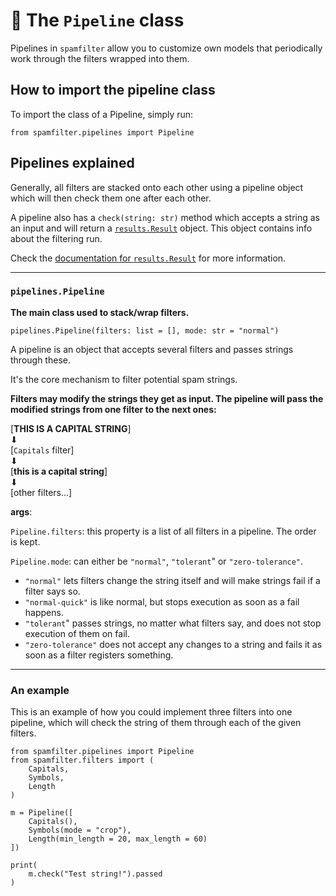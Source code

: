 # 🎨 The `Pipeline` class

Pipelines in `spamfilter` allow you to customize own models that periodically work through the filters wrapped into them.

## How to import the pipeline class

To import the class of a Pipeline, simply run:

```
from spamfilter.pipelines import Pipeline
```

## Pipelines explained
Generally, all filters are stacked onto each other using a pipeline object which will then check them one after each other.

A pipeline also has a `check(string: str)` method which accepts a string as an input and will return a [`results.Result`](./results.md) object. This object contains info about the filtering run.

Check the [documentation for `results.Result`](./results.md) for more information.

---

### `pipelines.Pipeline`
**The main class used to stack/wrap filters.**

`pipelines.Pipeline(filters: list = [], mode: str = "normal")`

A pipeline is an object that accepts several filters and passes strings through these.

It's the core mechanism to filter potential spam strings.

**Filters may modify the strings they get as input. The pipeline will pass the modified strings from one filter to the next ones:**

[**THIS IS A CAPITAL STRING**]\
 ⬇\
[`Capitals` filter]\
 ⬇\
[**this is a capital string**]\
 ⬇\
[other filters...]

**args**:

`Pipeline.filters`: this property is a list of all filters in a pipeline. The order is kept.

`Pipeline.mode`: can either be `"normal"`, `"tolerant`" or `"zero-tolerance"`.

- `"normal"` lets filters change the string itself and will make strings fail if a filter says so.
- `"normal-quick"` is like normal, but stops execution as soon as a fail happens.
- `"tolerant`" passes strings, no matter what filters say, and does not stop execution of them on fail.
- `"zero-tolerance"` does not accept any changes to a string and fails it as soon as a filter registers something.

---
### An example

This is an example of how you could implement three filters into one pipeline, which will check the string of them through each of the given filters.

```
from spamfilter.pipelines import Pipeline
from spamfilter.filters import (
    Capitals,
    Symbols,
    Length
)

m = Pipeline([
    Capitals(),
    Symbols(mode = "crop"),
    Length(min_length = 20, max_length = 60)
])

print(
    m.check("Test string!").passed
)
```